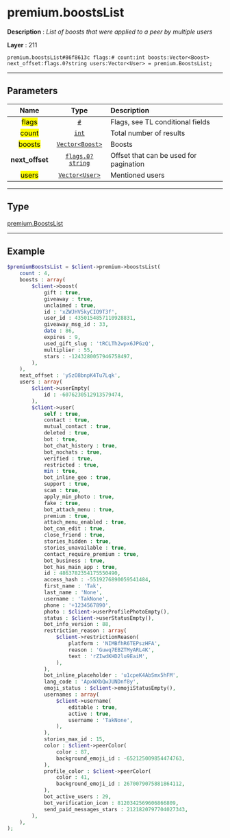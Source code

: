 # premium.boostsList

**Description** : *List of boosts that were applied to a peer by multiple users*

**Layer** : 211

```tl
premium.boostsList#86f8613c flags:# count:int boosts:Vector<Boost> next_offset:flags.0?string users:Vector<User> = premium.BoostsList;
```

---

## Parameters

| Name | Type | Description |
| :---: | :---: | :--- |
| <mark>flags</mark> | [`#`](type/#) | Flags, see TL conditional fields |
| <mark>count</mark> | [`int`](type/int) | Total number of results |
| <mark>boosts</mark> | [`Vector<Boost>`](type/Boost) | Boosts |
| **next_offset** | [`flags.0?string`](type/string) | Offset that can be used for pagination |
| <mark>users</mark> | [`Vector<User>`](type/User) | Mentioned users |

---

## Type

[premium.BoostsList](type/premium.BoostsList)

---

## Example

```php
$premiumBoostsList = $client->premium->boostsList(
	count : 4,
	boosts : array(
		$client->boost(
			gift : true,
			giveaway : true,
			unclaimed : true,
			id : 'xZWJHV5kyCIO9T3f',
			user_id : 4350154857110928831,
			giveaway_msg_id : 33,
			date : 86,
			expires : 9,
			used_gift_slug : 'tRCLTh2wpx6JPGzQ',
			multiplier : 55,
			stars : -1243280057946758497,
		),
	),
	next_offset : 'ySzO8bnpK4Tu7Lqk',
	users : array(
		$client->userEmpty(
			id : -6076230512913579474,
		),
		$client->user(
			self : true,
			contact : true,
			mutual_contact : true,
			deleted : true,
			bot : true,
			bot_chat_history : true,
			bot_nochats : true,
			verified : true,
			restricted : true,
			min : true,
			bot_inline_geo : true,
			support : true,
			scam : true,
			apply_min_photo : true,
			fake : true,
			bot_attach_menu : true,
			premium : true,
			attach_menu_enabled : true,
			bot_can_edit : true,
			close_friend : true,
			stories_hidden : true,
			stories_unavailable : true,
			contact_require_premium : true,
			bot_business : true,
			bot_has_main_app : true,
			id : 4863782354175550490,
			access_hash : -5519276890059541484,
			first_name : 'Tak',
			last_name : 'None',
			username : 'TakNone',
			phone : '+1234567890',
			photo : $client->userProfilePhotoEmpty(),
			status : $client->userStatusEmpty(),
			bot_info_version : 88,
			restriction_reason : array(
				$client->restrictionReason(
					platform : 'NIMBfhR6TEPszHFA',
					reason : 'Guwq7EBZTMyARL4K',
					text : 'rZIwdKHD2lu9EaiM',
				),
			),
			bot_inline_placeholder : 'u1cpeK4AbSmx5hFM',
			lang_code : 'ApxWXbQwJUNDnf8y',
			emoji_status : $client->emojiStatusEmpty(),
			usernames : array(
				$client->username(
					editable : true,
					active : true,
					username : 'TakNone',
				),
			),
			stories_max_id : 15,
			color : $client->peerColor(
				color : 87,
				background_emoji_id : -652125009854474763,
			),
			profile_color : $client->peerColor(
				color : 41,
				background_emoji_id : 2670079075881864112,
			),
			bot_active_users : 29,
			bot_verification_icon : 8120342569606866809,
			send_paid_messages_stars : 2121820797704027343,
		),
	),
);
```